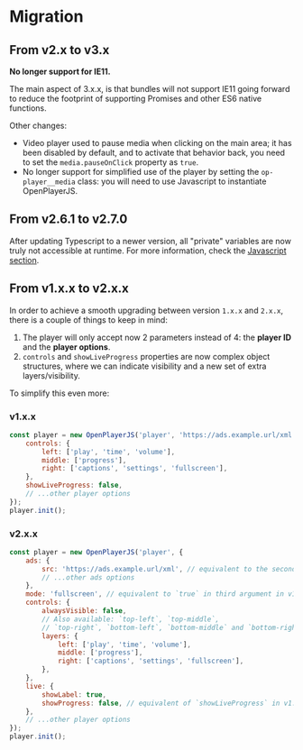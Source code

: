 # Migration

## From v2.x to v3.x

**No longer support for IE11.**

The main aspect of 3.x.x, is that bundles will not support IE11 going forward to reduce the footprint of supporting Promises and other ES6 native functions.

Other changes:

-   Video player used to pause media when clicking on the main area; it has been disabled by default, and to activate that behavior back, you need to set the `media.pauseOnClick` property as `true`.
-   No longer support for simplified use of the player by setting the `op-player__media` class: you will need to use Javascript to instantiate OpenPlayerJS.

## From v2.6.1 to v2.7.0

After updating Typescript to a newer version, all "private" variables are now truly not accessible at runtime. For more information, check the [Javascript section](./docs/usage.md#javascript).

## From v1.x.x to v2.x.x

In order to achieve a smooth upgrading between version `1.x.x` and `2.x.x`, there is a couple of things to keep in mind:

1. The player will only accept now 2 parameters instead of 4: the **player ID** and the **player options**.
2. `controls` and `showLiveProgress` properties are now complex object structures, where we can indicate visibility and a new set of extra layers/visibility.

To simplify this even more:

### v1.x.x

```javascript
const player = new OpenPlayerJS('player', 'https://ads.example.url/xml', true, {
    controls: {
        left: ['play', 'time', 'volume'],
        middle: ['progress'],
        right: ['captions', 'settings', 'fullscreen'],
    },
    showLiveProgress: false,
    // ...other player options
});
player.init();
```

### v2.x.x

```javascript
const player = new OpenPlayerJS('player', {
    ads: {
        src: 'https://ads.example.url/xml', // equivalent to the second argument in v1.x.x
        // ...other ads options
    },
    mode: 'fullscreen', // equivalent to `true` in third argument in v1.x.x
    controls: {
        alwaysVisible: false,
        // Also available: `top-left`, `top-middle`,
        // `top-right`, `bottom-left`, `bottom-middle` and `bottom-right` or `main`
        layers: {
            left: ['play', 'time', 'volume'],
            middle: ['progress'],
            right: ['captions', 'settings', 'fullscreen'],
        },
    },
    live: {
        showLabel: true,
        showProgress: false, // equivalent of `showLiveProgress` in v1.x.x
    },
    // ...other player options
});
player.init();
```
